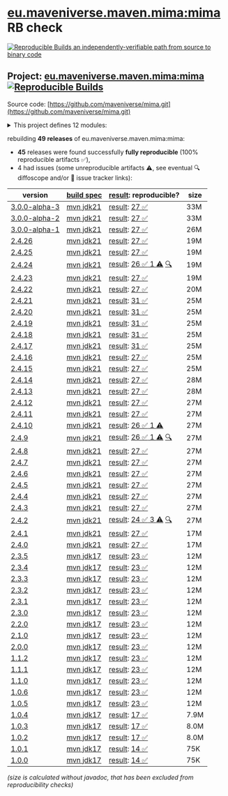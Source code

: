 [eu.maveniverse.maven.mima:mima](https://central.sonatype.com/artifact/eu.maveniverse.maven.mima/mima/versions) RB check
=======

[![Reproducible Builds](https://reproducible-builds.org/images/logos/rb.svg) an independently-verifiable path from source to binary code](https://reproducible-builds.org/)

## Project: [eu.maveniverse.maven.mima:mima](https://central.sonatype.com/artifact/eu.maveniverse.maven.mima/mima/versions) [![Reproducible Builds](https://img.shields.io/endpoint?url=https://raw.githubusercontent.com/jvm-repo-rebuild/reproducible-central/master/content/eu/maveniverse/maven/mima/badge.json)](https://github.com/jvm-repo-rebuild/reproducible-central/blob/master/content/eu/maveniverse/maven/mima/README.md)

Source code: [https://github.com/maveniverse/mima.git](https://github.com/maveniverse/mima.git)

<details><summary>This project defines 12 modules:</summary>

* [eu.maveniverse.maven.mima.extensions:extensions](https://central.sonatype.com/artifact/eu.maveniverse.maven.mima.extensions/extensions/overview)
* [eu.maveniverse.maven.mima.extensions:mmr](https://central.sonatype.com/artifact/eu.maveniverse.maven.mima.extensions/mmr/overview)
* [eu.maveniverse.maven.mima.runtime:embedded-maven](https://central.sonatype.com/artifact/eu.maveniverse.maven.mima.runtime/embedded-maven/overview)
* [eu.maveniverse.maven.mima.runtime:runtime](https://central.sonatype.com/artifact/eu.maveniverse.maven.mima.runtime/runtime/overview)
* [eu.maveniverse.maven.mima.runtime:standalone-shared](https://central.sonatype.com/artifact/eu.maveniverse.maven.mima.runtime/standalone-shared/overview)
* [eu.maveniverse.maven.mima.runtime:standalone-sisu](https://central.sonatype.com/artifact/eu.maveniverse.maven.mima.runtime/standalone-sisu/overview)
* [eu.maveniverse.maven.mima.runtime:standalone-sisu-uber](https://central.sonatype.com/artifact/eu.maveniverse.maven.mima.runtime/standalone-sisu-uber/overview)
* [eu.maveniverse.maven.mima.runtime:standalone-static](https://central.sonatype.com/artifact/eu.maveniverse.maven.mima.runtime/standalone-static/overview)
* [eu.maveniverse.maven.mima.runtime:standalone-static-uber](https://central.sonatype.com/artifact/eu.maveniverse.maven.mima.runtime/standalone-static-uber/overview)
* [eu.maveniverse.maven.mima:cli](https://central.sonatype.com/artifact/eu.maveniverse.maven.mima/cli/overview)
* [eu.maveniverse.maven.mima:context](https://central.sonatype.com/artifact/eu.maveniverse.maven.mima/context/overview)
* [eu.maveniverse.maven.mima:mima](https://central.sonatype.com/artifact/eu.maveniverse.maven.mima/mima/overview)
</details>

rebuilding **49 releases** of eu.maveniverse.maven.mima:mima:
- **45** releases were found successfully **fully reproducible** (100% reproducible artifacts :white_check_mark:),
- 4 had issues (some unreproducible artifacts :warning:, see eventual :mag: diffoscope and/or :memo: issue tracker links):

| version | [build spec](/BUILDSPEC.md) | [result](https://reproducible-builds.org/docs/jvm/): reproducible? | size |
| -- | --------- | ------ | -- |
| [3.0.0-alpha-3](https://central.sonatype.com/artifact/eu.maveniverse.maven.mima/mima/3.0.0-alpha-3/pom) | [mvn jdk21](mima-3.0.0-alpha-3.buildspec) | [result](mima-3.0.0-alpha-3.buildinfo): [27 :white_check_mark: ](mima-3.0.0-alpha-3.buildcompare) | 33M |
| [3.0.0-alpha-2](https://central.sonatype.com/artifact/eu.maveniverse.maven.mima/mima/3.0.0-alpha-2/pom) | [mvn jdk21](mima-3.0.0-alpha-2.buildspec) | [result](mima-3.0.0-alpha-2.buildinfo): [27 :white_check_mark: ](mima-3.0.0-alpha-2.buildcompare) | 33M |
| [3.0.0-alpha-1](https://central.sonatype.com/artifact/eu.maveniverse.maven.mima/mima/3.0.0-alpha-1/pom) | [mvn jdk21](mima-3.0.0-alpha-1.buildspec) | [result](mima-3.0.0-alpha-1.buildinfo): [27 :white_check_mark: ](mima-3.0.0-alpha-1.buildcompare) | 26M |
| [2.4.26](https://central.sonatype.com/artifact/eu.maveniverse.maven.mima/mima/2.4.26/pom) | [mvn jdk21](mima-2.4.26.buildspec) | [result](mima-2.4.26.buildinfo): [27 :white_check_mark: ](mima-2.4.26.buildcompare) | 19M |
| [2.4.25](https://central.sonatype.com/artifact/eu.maveniverse.maven.mima/mima/2.4.25/pom) | [mvn jdk21](mima-2.4.25.buildspec) | [result](mima-2.4.25.buildinfo): [27 :white_check_mark: ](mima-2.4.25.buildcompare) | 19M |
| [2.4.24](https://central.sonatype.com/artifact/eu.maveniverse.maven.mima/mima/2.4.24/pom) | [mvn jdk21](mima-2.4.24.buildspec) | [result](mima-2.4.24.buildinfo): [26 :white_check_mark:  1 :warning:](mima-2.4.24.buildcompare) [:mag:](mima-2.4.24.diffoscope) | 19M |
| [2.4.23](https://central.sonatype.com/artifact/eu.maveniverse.maven.mima/mima/2.4.23/pom) | [mvn jdk21](mima-2.4.23.buildspec) | [result](mima-2.4.23.buildinfo): [27 :white_check_mark: ](mima-2.4.23.buildcompare) | 19M |
| [2.4.22](https://central.sonatype.com/artifact/eu.maveniverse.maven.mima/mima/2.4.22/pom) | [mvn jdk21](mima-2.4.22.buildspec) | [result](mima-2.4.22.buildinfo): [27 :white_check_mark: ](mima-2.4.22.buildcompare) | 20M |
| [2.4.21](https://central.sonatype.com/artifact/eu.maveniverse.maven.mima/mima/2.4.21/pom) | [mvn jdk21](mima-2.4.21.buildspec) | [result](mima-2.4.21.buildinfo): [31 :white_check_mark: ](mima-2.4.21.buildcompare) | 25M |
| [2.4.20](https://central.sonatype.com/artifact/eu.maveniverse.maven.mima/mima/2.4.20/pom) | [mvn jdk21](mima-2.4.20.buildspec) | [result](mima-2.4.20.buildinfo): [31 :white_check_mark: ](mima-2.4.20.buildcompare) | 25M |
| [2.4.19](https://central.sonatype.com/artifact/eu.maveniverse.maven.mima/mima/2.4.19/pom) | [mvn jdk21](mima-2.4.19.buildspec) | [result](mima-2.4.19.buildinfo): [31 :white_check_mark: ](mima-2.4.19.buildcompare) | 25M |
| [2.4.18](https://central.sonatype.com/artifact/eu.maveniverse.maven.mima/mima/2.4.18/pom) | [mvn jdk21](mima-2.4.18.buildspec) | [result](mima-2.4.18.buildinfo): [31 :white_check_mark: ](mima-2.4.18.buildcompare) | 25M |
| [2.4.17](https://central.sonatype.com/artifact/eu.maveniverse.maven.mima/mima/2.4.17/pom) | [mvn jdk21](mima-2.4.17.buildspec) | [result](mima-2.4.17.buildinfo): [31 :white_check_mark: ](mima-2.4.17.buildcompare) | 25M |
| [2.4.16](https://central.sonatype.com/artifact/eu.maveniverse.maven.mima/mima/2.4.16/pom) | [mvn jdk21](mima-2.4.16.buildspec) | [result](mima-2.4.16.buildinfo): [27 :white_check_mark: ](mima-2.4.16.buildcompare) | 25M |
| [2.4.15](https://central.sonatype.com/artifact/eu.maveniverse.maven.mima/mima/2.4.15/pom) | [mvn jdk21](mima-2.4.15.buildspec) | [result](mima-2.4.15.buildinfo): [27 :white_check_mark: ](mima-2.4.15.buildcompare) | 25M |
| [2.4.14](https://central.sonatype.com/artifact/eu.maveniverse.maven.mima/mima/2.4.14/pom) | [mvn jdk21](mima-2.4.14.buildspec) | [result](mima-2.4.14.buildinfo): [27 :white_check_mark: ](mima-2.4.14.buildcompare) | 28M |
| [2.4.13](https://central.sonatype.com/artifact/eu.maveniverse.maven.mima/mima/2.4.13/pom) | [mvn jdk21](mima-2.4.13.buildspec) | [result](mima-2.4.13.buildinfo): [27 :white_check_mark: ](mima-2.4.13.buildcompare) | 28M |
| [2.4.12](https://central.sonatype.com/artifact/eu.maveniverse.maven.mima/mima/2.4.12/pom) | [mvn jdk21](mima-2.4.12.buildspec) | [result](mima-2.4.12.buildinfo): [27 :white_check_mark: ](mima-2.4.12.buildcompare) | 27M |
| [2.4.11](https://central.sonatype.com/artifact/eu.maveniverse.maven.mima/mima/2.4.11/pom) | [mvn jdk21](mima-2.4.11.buildspec) | [result](mima-2.4.11.buildinfo): [27 :white_check_mark: ](mima-2.4.11.buildcompare) | 27M |
| [2.4.10](https://central.sonatype.com/artifact/eu.maveniverse.maven.mima/mima/2.4.10/pom) | [mvn jdk21](mima-2.4.10.buildspec) | [result](mima-2.4.10.buildinfo): [26 :white_check_mark:  1 :warning:](mima-2.4.10.buildcompare) | 27M |
| [2.4.9](https://central.sonatype.com/artifact/eu.maveniverse.maven.mima/mima/2.4.9/pom) | [mvn jdk21](mima-2.4.9.buildspec) | [result](mima-2.4.9.buildinfo): [26 :white_check_mark:  1 :warning:](mima-2.4.9.buildcompare) [:mag:](mima-2.4.9.diffoscope) | 27M |
| [2.4.8](https://central.sonatype.com/artifact/eu.maveniverse.maven.mima/mima/2.4.8/pom) | [mvn jdk21](mima-2.4.8.buildspec) | [result](mima-2.4.8.buildinfo): [27 :white_check_mark: ](mima-2.4.8.buildcompare) | 27M |
| [2.4.7](https://central.sonatype.com/artifact/eu.maveniverse.maven.mima/mima/2.4.7/pom) | [mvn jdk21](mima-2.4.7.buildspec) | [result](mima-2.4.7.buildinfo): [27 :white_check_mark: ](mima-2.4.7.buildcompare) | 27M |
| [2.4.6](https://central.sonatype.com/artifact/eu.maveniverse.maven.mima/mima/2.4.6/pom) | [mvn jdk21](mima-2.4.6.buildspec) | [result](mima-2.4.6.buildinfo): [27 :white_check_mark: ](mima-2.4.6.buildcompare) | 27M |
| [2.4.5](https://central.sonatype.com/artifact/eu.maveniverse.maven.mima/mima/2.4.5/pom) | [mvn jdk21](mima-2.4.5.buildspec) | [result](mima-2.4.5.buildinfo): [27 :white_check_mark: ](mima-2.4.5.buildcompare) | 27M |
| [2.4.4](https://central.sonatype.com/artifact/eu.maveniverse.maven.mima/mima/2.4.4/pom) | [mvn jdk21](mima-2.4.4.buildspec) | [result](mima-2.4.4.buildinfo): [27 :white_check_mark: ](mima-2.4.4.buildcompare) | 27M |
| [2.4.3](https://central.sonatype.com/artifact/eu.maveniverse.maven.mima/mima/2.4.3/pom) | [mvn jdk21](mima-2.4.3.buildspec) | [result](mima-2.4.3.buildinfo): [27 :white_check_mark: ](mima-2.4.3.buildcompare) | 27M |
| [2.4.2](https://central.sonatype.com/artifact/eu.maveniverse.maven.mima/mima/2.4.2/pom) | [mvn jdk21](mima-2.4.2.buildspec) | [result](mima-2.4.2.buildinfo): [24 :white_check_mark:  3 :warning:](mima-2.4.2.buildcompare) [:mag:](mima-2.4.2.diffoscope) | 27M |
| [2.4.1](https://central.sonatype.com/artifact/eu.maveniverse.maven.mima/mima/2.4.1/pom) | [mvn jdk21](mima-2.4.1.buildspec) | [result](mima-2.4.1.buildinfo): [27 :white_check_mark: ](mima-2.4.1.buildcompare) | 17M |
| [2.4.0](https://central.sonatype.com/artifact/eu.maveniverse.maven.mima/mima/2.4.0/pom) | [mvn jdk21](mima-2.4.0.buildspec) | [result](mima-2.4.0.buildinfo): [27 :white_check_mark: ](mima-2.4.0.buildcompare) | 17M |
| [2.3.5](https://central.sonatype.com/artifact/eu.maveniverse.maven.mima/mima/2.3.5/pom) | [mvn jdk17](mima-2.3.5.buildspec) | [result](mima-2.3.5.buildinfo): [23 :white_check_mark: ](mima-2.3.5.buildcompare) | 12M |
| [2.3.4](https://central.sonatype.com/artifact/eu.maveniverse.maven.mima/mima/2.3.4/pom) | [mvn jdk17](mima-2.3.4.buildspec) | [result](mima-2.3.4.buildinfo): [23 :white_check_mark: ](mima-2.3.4.buildcompare) | 12M |
| [2.3.3](https://central.sonatype.com/artifact/eu.maveniverse.maven.mima/mima/2.3.3/pom) | [mvn jdk17](mima-2.3.3.buildspec) | [result](mima-2.3.3.buildinfo): [23 :white_check_mark: ](mima-2.3.3.buildcompare) | 12M |
| [2.3.2](https://central.sonatype.com/artifact/eu.maveniverse.maven.mima/mima/2.3.2/pom) | [mvn jdk17](mima-2.3.2.buildspec) | [result](mima-2.3.2.buildinfo): [23 :white_check_mark: ](mima-2.3.2.buildcompare) | 12M |
| [2.3.1](https://central.sonatype.com/artifact/eu.maveniverse.maven.mima/mima/2.3.1/pom) | [mvn jdk17](mima-2.3.1.buildspec) | [result](mima-2.3.1.buildinfo): [23 :white_check_mark: ](mima-2.3.1.buildcompare) | 12M |
| [2.3.0](https://central.sonatype.com/artifact/eu.maveniverse.maven.mima/mima/2.3.0/pom) | [mvn jdk17](mima-2.3.0.buildspec) | [result](mima-2.3.0.buildinfo): [23 :white_check_mark: ](mima-2.3.0.buildcompare) | 12M |
| [2.2.0](https://central.sonatype.com/artifact/eu.maveniverse.maven.mima/mima/2.2.0/pom) | [mvn jdk17](mima-2.2.0.buildspec) | [result](mima-2.2.0.buildinfo): [23 :white_check_mark: ](mima-2.2.0.buildcompare) | 12M |
| [2.1.0](https://central.sonatype.com/artifact/eu.maveniverse.maven.mima/mima/2.1.0/pom) | [mvn jdk17](mima-2.1.0.buildspec) | [result](mima-2.1.0.buildinfo): [23 :white_check_mark: ](mima-2.1.0.buildcompare) | 12M |
| [2.0.0](https://central.sonatype.com/artifact/eu.maveniverse.maven.mima/mima/2.0.0/pom) | [mvn jdk17](mima-2.0.0.buildspec) | [result](mima-2.0.0.buildinfo): [23 :white_check_mark: ](mima-2.0.0.buildcompare) | 12M |
| [1.1.2](https://central.sonatype.com/artifact/eu.maveniverse.maven.mima/mima/1.1.2/pom) | [mvn jdk17](mima-1.1.2.buildspec) | [result](mima-1.1.2.buildinfo): [23 :white_check_mark: ](mima-1.1.2.buildcompare) | 12M |
| [1.1.1](https://central.sonatype.com/artifact/eu.maveniverse.maven.mima/mima/1.1.1/pom) | [mvn jdk17](mima-1.1.1.buildspec) | [result](mima-1.1.1.buildinfo): [23 :white_check_mark: ](mima-1.1.1.buildcompare) | 12M |
| [1.1.0](https://central.sonatype.com/artifact/eu.maveniverse.maven.mima/mima/1.1.0/pom) | [mvn jdk17](mima-1.1.0.buildspec) | [result](mima-1.1.0.buildinfo): [23 :white_check_mark: ](mima-1.1.0.buildcompare) | 12M |
| [1.0.6](https://central.sonatype.com/artifact/eu.maveniverse.maven.mima/mima/1.0.6/pom) | [mvn jdk17](mima-1.0.6.buildspec) | [result](mima-1.0.6.buildinfo): [23 :white_check_mark: ](mima-1.0.6.buildcompare) | 12M |
| [1.0.5](https://central.sonatype.com/artifact/eu.maveniverse.maven.mima/mima/1.0.5/pom) | [mvn jdk17](mima-1.0.5.buildspec) | [result](mima-1.0.5.buildinfo): [23 :white_check_mark: ](mima-1.0.5.buildcompare) | 12M |
| [1.0.4](https://central.sonatype.com/artifact/eu.maveniverse.maven.mima/mima/1.0.4/pom) | [mvn jdk17](mima-1.0.4.buildspec) | [result](mima-1.0.4.buildinfo): [17 :white_check_mark: ](mima-1.0.4.buildcompare) | 7.9M |
| [1.0.3](https://central.sonatype.com/artifact/eu.maveniverse.maven.mima/mima/1.0.3/pom) | [mvn jdk17](mima-1.0.3.buildspec) | [result](mima-1.0.3.buildinfo): [17 :white_check_mark: ](mima-1.0.3.buildcompare) | 8.0M |
| [1.0.2](https://central.sonatype.com/artifact/eu.maveniverse.maven.mima/mima/1.0.2/pom) | [mvn jdk17](mima-1.0.2.buildspec) | [result](mima-1.0.2.buildinfo): [17 :white_check_mark: ](mima-1.0.2.buildcompare) | 8.0M |
| [1.0.1](https://central.sonatype.com/artifact/eu.maveniverse.maven.mima/mima/1.0.1/pom) | [mvn jdk17](mima-1.0.1.buildspec) | [result](mima-1.0.1.buildinfo): [14 :white_check_mark: ](mima-1.0.1.buildcompare) | 75K |
| [1.0.0](https://central.sonatype.com/artifact/eu.maveniverse.maven.mima/mima/1.0.0/pom) | [mvn jdk17](mima-1.0.0.buildspec) | [result](mima-1.0.0.buildinfo): [14 :white_check_mark: ](mima-1.0.0.buildcompare) | 75K |

<i>(size is calculated without javadoc, that has been excluded from reproducibility checks)</i>

